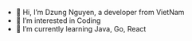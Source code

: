 - 👋 Hi, I’m Dzung Nguyen, a developer from VietNam
- 👀 I’m interested in Coding
- 🌱 I’m currently learning Java, Go, React

<!---
dungnguyenq/dungnguyenq is a ✨ special ✨ repository because its `README.md` (this file) appears on your GitHub profile.
You can click the Preview link to take a look at your changes.
--->
